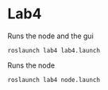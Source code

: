 # Lab4
Runs the node and the gui

```roslaunch lab4 lab4.launch```

Runs the node

```roslaunch lab4 node.launch```